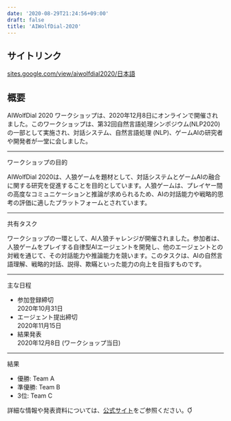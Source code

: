 ```yaml
---
date: '2020-08-29T21:24:56+09:00'
draft: false
title: 'AIWolfDial-2020'
---
```


## サイトリンク

[sites.google.com/view/aiwolfdial2020/日本語](https://sites.google.com/view/aiwolfdial2020/日本語)

## 概要

AIWolfDial 2020 ワークショップは、2020年12月8日にオンラインで開催されました。このワークショップは、第32回自然言語処理シンポジウム(NLP2020)の一部として実施され、対話システム、自然言語処理 (NLP)、ゲームAIの研究者や開発者が一堂に会しました。

---

ワークショップの目的

AIWolfDial 2020は、人狼ゲームを題材として、対話システムとゲームAIの融合に関する研究を促進することを目的としています。人狼ゲームは、プレイヤー間の高度なコミュニケーションと推論が求められるため、AIの対話能力や戦略的思考の評価に適したプラットフォームとされています。

---

共有タスク

ワークショップの一環として、AI人狼チャレンジが開催されました。参加者は、人狼ゲームをプレイする自律型AIエージェントを開発し、他のエージェントとの対戦を通じて、その対話能力や推論能力を競います。このタスクは、AIの自然言語理解、戦略的対話、説得、欺瞞といった能力の向上を目指すものです。

---

主な日程

- 参加登録締切 \
  2020年10月31日
- エージェント提出締切 \
  2020年11月15日
- 結果発表 \
  2020年12月8日 (ワークショップ当日)

---

結果

- 優勝: Team A
- 準優勝: Team B
- 3位: Team C

詳細な情報や発表資料については、[公式サイト](https://sites.google.com/view/aiwolfdial2020/日本語)をご参照ください。 